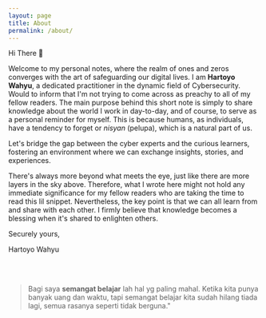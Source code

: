 ```yaml
---
layout: page
title: About
permalink: /about/
---
```


Hi There 👋

Welcome to my personal notes, where the realm of ones and zeros converges with the art of safeguarding our digital lives. I am <b>Hartoyo Wahyu</b>, a dedicated practitioner in the dynamic field of Cybersecurity. Would to inform that I'm not trying to come across as preachy to all of my fellow readers. The main purpose behind this short note is simply to share knowledge about the world I work in day-to-day, and of course, to serve as a personal reminder for myself. This is because humans, as individuals, have a tendency to forget or <i>nisyan</i> (pelupa), which is a natural part of us.

Let's bridge the gap between the cyber experts and the curious learners, fostering an environment where we can exchange insights, stories, and experiences.

There's always more beyond what meets the eye, just like there are more layers in the sky above. Therefore, what I wrote here might not hold any immediate significance for my fellow readers who are taking the time to read this lil snippet. Nevertheless, the key point is that we can all learn from and share with each other. I firmly believe that knowledge becomes a blessing when it's shared to enlighten others.


Securely yours,

Hartoyo Wahyu

<br>
<br>

> Bagi saya <b>semangat belajar</b> lah hal yg paling mahal. Ketika kita punya banyak uang dan waktu, tapi semangat belajar kita sudah hilang tiada lagi, semua rasanya seperti tidak berguna."